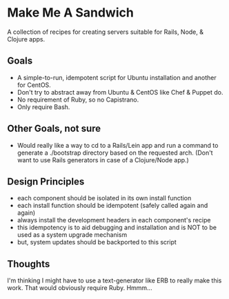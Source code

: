 # Make Me A Sandwich

A collection of recipes for creating servers suitable for Rails, Node, & Clojure apps.

## Goals

* A simple-to-run, idempotent script for Ubuntu installation and another for CentOS.
* Don't try to abstract away from Ubuntu & CentOS like Chef & Puppet do.
* No requirement of Ruby, so no Capistrano.
* Only require Bash.

## Other Goals, not sure 

* Would really like a way to cd to a Rails/Lein app and run a command to generate a ./bootstrap directory based on the requested arch.  (Don't want to use Rails generators in case of a Clojure/Node app.)

## Design Principles

* each component should be isolated in its own install function
* each install function should be idempotent (safely called again and again)
* always install the development headers in each component's recipe
* this idempotency is to aid debugging and installation and is NOT to be used as a system upgrade mechanism
* but, system updates should be backported to this script

## Thoughts

I'm thinking I might have to use a text-generator like ERB to really make this work.  That would obviously require Ruby.  Hmmm...